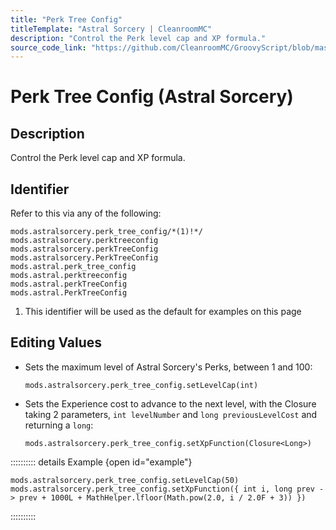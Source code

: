 ```yaml
---
title: "Perk Tree Config"
titleTemplate: "Astral Sorcery | CleanroomMC"
description: "Control the Perk level cap and XP formula."
source_code_link: "https://github.com/CleanroomMC/GroovyScript/blob/master/src/main/java/com/cleanroommc/groovyscript/compat/mods/astralsorcery/perktree/PerkTreeConfig.java"
---
```


# Perk Tree Config (Astral Sorcery)

## Description

Control the Perk level cap and XP formula.

## Identifier

Refer to this via any of the following:

```groovy:no-line-numbers {1}
mods.astralsorcery.perk_tree_config/*(1)!*/
mods.astralsorcery.perktreeconfig
mods.astralsorcery.perkTreeConfig
mods.astralsorcery.PerkTreeConfig
mods.astral.perk_tree_config
mods.astral.perktreeconfig
mods.astral.perkTreeConfig
mods.astral.PerkTreeConfig
```

1. This identifier will be used as the default for examples on this page

## Editing Values

- Sets the maximum level of Astral Sorcery's Perks, between 1 and 100:

    ```groovy:no-line-numbers
    mods.astralsorcery.perk_tree_config.setLevelCap(int)
    ```

- Sets the Experience cost to advance to the next level, with the Closure taking 2 parameters, `int levelNumber` and `long previousLevelCost` and returning a `long`:

    ```groovy:no-line-numbers
    mods.astralsorcery.perk_tree_config.setXpFunction(Closure<Long>)
    ```

:::::::::: details Example {open id="example"}
```groovy:no-line-numbers
mods.astralsorcery.perk_tree_config.setLevelCap(50)
mods.astralsorcery.perk_tree_config.setXpFunction({ int i, long prev -> prev + 1000L + MathHelper.lfloor(Math.pow(2.0, i / 2.0F + 3)) })
```

::::::::::
